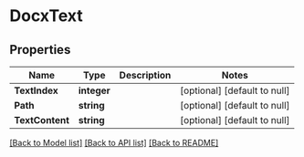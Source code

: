 # DocxText

## Properties
Name | Type | Description | Notes
------------ | ------------- | ------------- | -------------
**TextIndex** | **integer** |  | [optional] [default to null]
**Path** | **string** |  | [optional] [default to null]
**TextContent** | **string** |  | [optional] [default to null]

[[Back to Model list]](../README.md#documentation-for-models) [[Back to API list]](../README.md#documentation-for-api-endpoints) [[Back to README]](../README.md)


